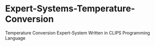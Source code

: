 # Expert-Systems-Temperature-Conversion
Temperature Conversion Expert-System Written in CLIPS Programming Language 
